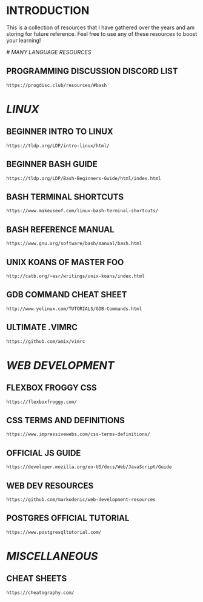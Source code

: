 # INTRODUCTION

This is a collection of resources that I have gathered over the years and am storing for future reference. Feel free to use any of these resources to boost your learning!

_# MANY LANGUAGE RESOURCES_

## PROGRAMMING DISCUSSION DISCORD LIST

`https://progdisc.club/resources/#bash`

# _LINUX_

## BEGINNER INTRO TO LINUX

`https://tldp.org/LDP/intro-linux/html/`

## BEGINNER BASH GUIDE

`https://tldp.org/LDP/Bash-Beginners-Guide/html/index.html`

## BASH TERMINAL SHORTCUTS

`https://www.makeuseof.com/linux-bash-terminal-shortcuts/`

## BASH REFERENCE MANUAL

`https://www.gnu.org/software/bash/manual/bash.html`

## UNIX KOANS OF MASTER FOO

`http://catb.org/~esr/writings/unix-koans/index.html`

## GDB COMMAND CHEAT SHEET

`http://www.yolinux.com/TUTORIALS/GDB-Commands.html`

## ULTIMATE .VIMRC

`https://github.com/amix/vimrc`

# _WEB DEVELOPMENT_

## FLEXBOX FROGGY CSS

`https://flexboxfroggy.com/`

## CSS TERMS AND DEFINITIONS

`https://www.impressivewebs.com/css-terms-definitions/`

## OFFICIAL JS GUIDE

`https://developer.mozilla.org/en-US/docs/Web/JavaScript/Guide`

## WEB DEV RESOURCES

`https://github.com/markodenic/web-development-resources`

## POSTGRES OFFICIAL TUTORIAL

`https://www.postgresqltutorial.com/`

# _MISCELLANEOUS_

## CHEAT SHEETS

`https://cheatography.com/`

